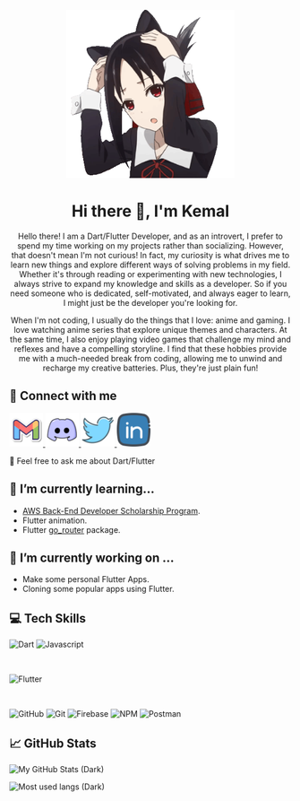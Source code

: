 <p align="center">
  <img 
    src="assets/images/kaguya-sama-neko.gif"
    alt="My banner"
    width="300px"
    height="300px"
  />
</p>


<!--- Made in https://canva.com --->

<h1 align="center">Hi there 👋, I'm Kemal</h1>

<p align="center">
  Hello there! I am a Dart/Flutter Developer, and as an introvert, I prefer to spend my time working on my projects rather than socializing. However, that doesn't mean I'm not curious! In fact, my curiosity is what drives me to learn new things and explore different ways of solving problems in my field. Whether it's through reading or experimenting with new technologies, I always strive to expand my knowledge and skills as a developer. So if you need someone who is dedicated, self-motivated, and always eager to learn, I might just be the developer you're looking for.
</p>

<p align="center">
  When I'm not coding, I usually do the things that I love: anime and gaming. I love watching anime series that explore unique themes and characters. At the same time, I also enjoy playing video games that challenge my mind and reflexes and have a compelling storyline. I find that these hobbies provide me with a much-needed break from coding, allowing me to unwind and recharge my creative batteries. Plus, they're just plain fun!
</p>

## 🤝 Connect with me

<a href="mailto:keidscode@gmail.com">
  <img 
    src="assets/icons/gmail-logo.png" 
    alt="My Gmail"
    width="60px"
  />
</a>
<a href="https://discordapp.com/users/1027789230069518346">
  <img
    src="assets/icons/discord-logo.png" 
    alt="My Discord"
    width="60px"
  />
</a>
<a href="https://twitter.com/keids_id">
  <img
    src="assets/icons/twitter-logo.png" 
    alt="My Twitter"
    width="60px"
  />
</a>
<a href="https://www.linkedin.com/in/keidsid/">
  <img
    src="assets/icons/linkedin-logo.png" 
    alt="My LinkedIn"
    width="60px"
  />
</a>

💬 Feel free to ask me about Dart/Flutter

## 🌱 I’m currently learning...

- [AWS Back-End Developer Scholarship Program](https://aws.dicoding.com/).
- Flutter animation.
- Flutter [go_router](https://pub.dev/packages/go_router) package.

## 🔭 I’m currently working on ...

- Make some personal Flutter Apps.
- Cloning some popular apps using Flutter.

## 💻 Tech Skills

![Dart](https://img.shields.io/badge/Code-Dart-red?style=flat&logo=dart&logoColor=1cbcfc&color=1cacec)
![Javascript](https://img.shields.io/badge/Code-Javascript-red?style=flat&logo=javascript&color=f4dc1c)

</br>

![Flutter](https://img.shields.io/badge/Framework-Flutter-red?style=flat&logo=flutter&logoColor=1cbcfc&color=1cacec)

</br>

![GitHub](https://img.shields.io/badge/Tool-GitHub-red?style=flat&logo=gitHub&color=181717)
![Git](https://img.shields.io/badge/Tool-Git-red?style=flat&logo=git&color=f05032)
![Firebase](https://img.shields.io/badge/Tool-Firebase-red?style=flat&logo=firebase&color=fba30b)
![NPM](https://img.shields.io/badge/Tool-NPM-red?style=flat&logo=npm&color=cb3837)
![Postman](https://img.shields.io/badge/Tool-Postman-red?style=flat&logo=postman&color=ff6c37)

## 📈 GitHub Stats

<!--- https://github.com/anuraghazra/github-readme-stats --->

![My GitHub Stats (Dark)](https://github-readme-stats.vercel.app/api?username=KeidsID&show_icons=true&theme=radical)

![Most used langs (Dark)](https://github-readme-stats.vercel.app/api/top-langs/?username=KeidsID&layout=compact&hide=cmake,c%2b%2b,swift&exclude_repo=keidsid.github.io&theme=radical)

<!---
KeidsID/KeidsID is a ✨ special ✨ repository because its `README.md` (this file) appears on your GitHub profile.
You can click the Preview link to take a look at your changes.

Here are some ideas to get you started:

- 🔭 I’m currently working on ...
- 🌱 I’m currently learning ...
- 👯 I’m looking to collaborate on ...
- 🤔 I’m looking for help with ...
- 💬 Ask me about ...
- 📫 How to reach me: ...
- 😄 Pronouns: ...
- ⚡ Fun fact: ...
--->
